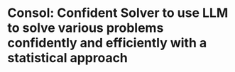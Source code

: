 # Consol: Confident Solver to use LLM to solve various problems confidently and efficiently with a statistical approach
